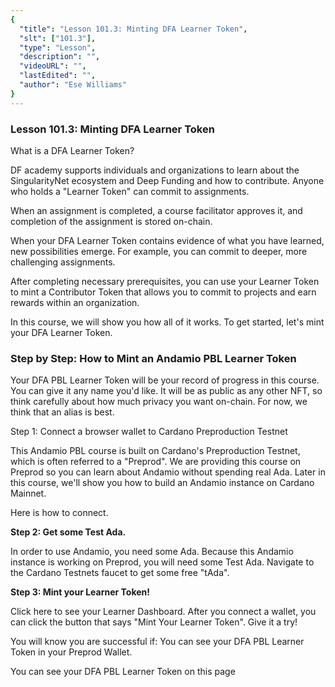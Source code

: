```yaml
---
{
  "title": "Lesson 101.3: Minting DFA Learner Token",
  "slt": ["101.3"],
  "type": "Lesson",
  "description": "",
  "videoURL": "",
  "lastEdited": "",
  "author": "Ese Williams"
}
---
```


### **Lesson 101.3: Minting DFA Learner Token**

What is a DFA Learner Token?

DF academy supports individuals and organizations to learn about the SingularityNet ecosystem and Deep Funding and how to contribute. Anyone who holds a "Learner Token" can commit to assignments.

When an assignment is completed, a course facilitator approves it, and completion of the assignment is stored on-chain.

When your DFA Learner Token contains evidence of what you have learned, new possibilities emerge. For example, you can commit to deeper, more challenging assignments.

After completing necessary prerequisites, you can use your Learner Token to mint a Contributor Token that allows you to commit to projects and earn rewards within an organization.

In this course, we will show you how all of it works. To get started, let's mint your DFA Learner Token.

### **Step by Step: How to Mint an Andamio PBL Learner Token**

Your DFA PBL Learner Token will be your record of progress in this course. You can give it any name you'd like. It will be as public as any other NFT, so think carefully about how much privacy you want on-chain. For now, we think that an alias is best.

Step 1: Connect a browser wallet to Cardano Preproduction Testnet

This Andamio PBL course is built on Cardano's Preproduction Testnet, which is often referred to a "Preprod". We are providing this course on Preprod so you can learn about Andamio without spending real Ada. Later in this course, we'll show you how to build an Andamio instance on Cardano Mainnet.

Here is how to connect.

**Step 2: Get some Test Ada.**

In order to use Andamio, you need some Ada. Because this Andamio instance is working on Preprod, you will need some Test Ada. Navigate to the Cardano Testnets faucet to get some free "tAda".

**Step 3: Mint your Learner Token!**

Click here to see your Learner Dashboard. After you connect a wallet, you can click the button that says "Mint Your Learner Token". Give it a try!

You will know you are successful if:
You can see your DFA PBL Learner Token in your Preprod Wallet.

You can see your DFA PBL Learner Token on this page
